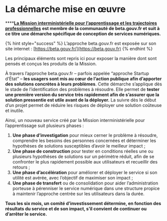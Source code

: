 # La démarche mise en œuvre

****[**La Mission interministérielle pour l’apprentissage et les trajectoires professionnelles**](https://beta.gouv.fr/startups/?incubateur=mission-apprentissage) **est membre de la communauté de beta.gouv.fr et suit à ce titre une démarche spécifique de conception de services numériques.**&#x20;

{% hint style="success" %}
L’approche beta.gouv.fr est exposée sur son site internet : [https://beta.gouv.fr/](https://beta.gouv.fr)
{% endhint %}

Les principaux éléments sont repris ici pour exposer la manière dont sont pensés et conçus les produits de la Mission.

À travers l’approche beta.gouv.fr – parfois appelée “approche Startup d’État” – **les usagers sont mis au cœur de l’action publique afin d’apporter des solutions concrètes à leurs problèmes**. Cette démarche s’applique dès le stade de l’identification des problèmes à résoudre. Elle permet de **tester une première version du service très rapidement afin de s’assurer que la solution pressentie est utile avant de la déployer.** La suivre dès le début d’un projet permet de réduire les risques de déployer une solution coûteuse et inutile.

Ainsi, un nouveau service créé par la Mission interministérielle pour l’apprentissage suit plusieurs phases :&#x20;

1. **Une phase d’investigation** pour mieux cerner le problème à résoudre, comprendre les besoins des personnes concernées et déterminer les hypothèses de solutions susceptibles d’avoir le meilleur impact ;&#x20;
2. **Une phase de construction** pour tester en conditions réelles une ou plusieurs hypothèses de solutions sur un périmètre réduit, afin de se confronter le plus rapidement possible aux utilisateurs et recueillir des retours ;&#x20;
3. **Une phase d’accélération** pour améliorer et déployer le service si son utilité est avérée, avec l’objectif de maximiser son impact ;&#x20;
4. **Une phase de transfert** ou de consolidation pour aider l’administration porteuse à pérenniser le service numérique dans une structure propice à maintenir l’approche centrée sur les utilisateurs dans la durée.

**Tous les six mois, un comité d’investissement détermine, en fonction des résultats du service et de son impact, s’il convient de continuer ou d’arrêter le service.**
